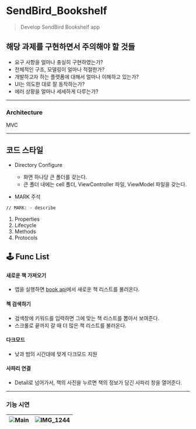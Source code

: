 # SendBird_Bookshelf
> Develop SendBird Bookshelf app

## 해당 과제를 구현하면서 주의해야 할 것들
* 요구 사항을 얼마나 충실히 구현하였는가?
* 전체적인 구조, 모델링이 얼마나 적절한가?
* 개발하고자 하는 플랫폼에 대해서 얼마나 이해하고 있는가?
* UI는 의도한 대로 잘 동작하는가?
* 에러 상황을 얼마나 세세하게 다루는가?

------

### Architecture

MVC

------

## 코드 스타일

- Directory Configure

  - 화면 하나당 큰 폴더를 갖는다.
  - 큰 폴더 내에는 cell 폴더, ViewController 파일,  ViewModel 파일을 갖는다.

- MARK 주석

```markdown
// MARK: - describe
```

1. Properties
2. Lifecycle
3. Methods
4. Protocols

## 🕹 Func List
#### 새로운 책 가져오기
- 앱을 실행하면 [book api](https://api.itbook.store)에서 새로운 책 리스트를 불러온다.

#### 첵 검색하기
- 검색창에 키워드를 입력하면 그에 맞는 책 리스트를 뽑아서 보여준다.
- 스크롤로 끝까지 갈 때 더 많은 책 리스트를 불러온다.

#### 다크모드
- 낮과 밤의 시간대에 맞게 다크모드 지원

#### 사파리 연결
- Detail로 넘어가서, 책의 사진을 누르면 책의 정보가 담긴 사파리 창을 열어준다.

------
### 기능 시연

|![Main](https://user-images.githubusercontent.com/44191131/112639894-22774080-8e84-11eb-81b5-c52aef1c4a1a.PNG) | ![IMG_1244](https://user-images.githubusercontent.com/44191131/112639950-34f17a00-8e84-11eb-93f3-c8f1732681b4.PNG)
|----|-----|
